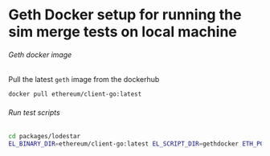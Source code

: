 # Geth Docker setup for running the sim merge tests on local machine

###### Geth docker image

Pull the latest `geth` image from the dockerhub

```bash
docker pull ethereum/client-go:latest
```

###### Run test scripts

```bash
cd packages/lodestar
EL_BINARY_DIR=ethereum/client-go:latest EL_SCRIPT_DIR=gethdocker ETH_PORT=8545 ENGINE_PORT=8551 TX_SCENARIOS=simple yarn vitest --run test/sim/merge-interop.test.ts
```
